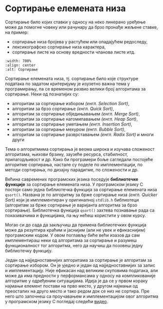 # Сортирање елемената низа

Сортирање било којих ставки у односу на неко линерано уређење може да помогне
човеку или рачунару да брзо пронађе жељене ставке, на пример:

- сортирање низа бројева у растућем или опадајућем редоследу,
- лексикографско сортирање низа карактера,
- сортирање листе на основу вредности чланова листе итд.

```{image} images/sort.png
:width: 700%
:align: center
:alt: Сортирање
```

Сортирање елемената низа, тј. сортирање било које структуре података по задатом
критеријуму је изузетно важна тема у програмирању, па се временом развио велики
број алгоритама за сортирање. Неки од познатијих су:

- алгоритам за сортирање избором *(енгл. Selection Sort)*,
- алгоритам за брзо сортирање *(енгл. Quick Sort)*,
- алгоритам за сортирање обједињавањем *(енгл. Merge Sort)*,
- алгоритам за сортирање нагомилавањем *(енгл. Heap Sort)*,
- алгоритам за сортирање уметањем *(енгл. Insertion Sort)*,
- алгоритам за сортирање мехуром *(енгл. Bubble Sort)*,
- алгоритам за сортирање разврставањем *(енгл. Radix Sort)* и многи други

Тема о алгоритмима сортирања је веома широка и изучава сложеност алгоритама,
њихови брзину, заузеће ресурса, стабилност, прилагодљивост и др. Како би
програмери боље сагледали постојеће алгоритме сортирања, настале су поделе
по имплементацији, по методи сортирања, по дизајну парадигме, по сложености
и др.

Већина савремених програмских језика поседује **библиотечке функције** за
сортирање елемената низа. У програмском језику C постоји само једна библиотечка
функција за сортирање елемената низа `qsort()`. Названа је по алгоритму за
брже сортирање низа *(енгл. Quicker Sort)* који је имплементиран у оригиналној
`stdlib.h` библиотеци (алгоритам за брже сортирање је варијанта алгоритма за
брзо сортирање). Библиотечка функција `qsort()` захтева познавање рада са
показивачима и функцијама, па њу нећеш користити у овом курсу.

Могао си до сада да закључиш да примена библиотечких функција може да резултира
краћим и јаснијим (али не увек и ефикаснијим) програмским кодом. У овом
поглављу биће већи изазов да сам имплементираш неки од алгоритама за сортирање
и разумеш функционалност тог алгоритма, него да научиш да позовеш једну
библиотечку функцију.

Један од најједноставнијих алгоритама за сортирање је алгоритам за сортирање
избором. Он је уједно и један од најједноставнијих за запис и имплементацију.
Није ефикасан над великим скуповима података, али може да има предности у
перформансама у односу на компликованије алгоритме у одређеним ситуацијама.
Идеја је да се у првом кораку најмањи елемент постави на прво место, у другом
најмањи од преосталих на друго место и тако редом док се низ не сортира.
Пре него што започнеш са проучавањем и имплементацијом овог алгоритма у
програмском језику C погледај следећи
[видео](https://www.youtube.com/watch?v=Ns4TPTC8whw).
